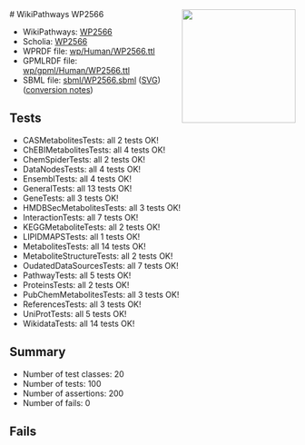<img style="float: right; width: 200px" src="../logo.png" />
# WikiPathways WP2566

* WikiPathways: [WP2566](https://identifiers.org/wikipathways:WP2566)
* Scholia: [WP2566](https://scholia.toolforge.org/wikipathways/WP2566)
* WPRDF file: [wp/Human/WP2566.ttl](../wp/Human/WP2566.ttl)
* GPMLRDF file: [wp/gpml/Human/WP2566.ttl](../wp/gpml/Human/WP2566.ttl)
* SBML file: [sbml/WP2566.sbml](../sbml/WP2566.sbml) ([SVG](../sbml/WP2566.svg)) ([conversion notes](../sbml/WP2566.txt))

## Tests
* CASMetabolitesTests: all 2 tests OK!
* ChEBIMetabolitesTests: all 4 tests OK!
* ChemSpiderTests: all 2 tests OK!
* DataNodesTests: all 4 tests OK!
* EnsemblTests: all 4 tests OK!
* GeneralTests: all 13 tests OK!
* GeneTests: all 3 tests OK!
* HMDBSecMetabolitesTests: all 3 tests OK!
* InteractionTests: all 7 tests OK!
* KEGGMetaboliteTests: all 2 tests OK!
* LIPIDMAPSTests: all 1 tests OK!
* MetabolitesTests: all 14 tests OK!
* MetaboliteStructureTests: all 2 tests OK!
* OudatedDataSourcesTests: all 7 tests OK!
* PathwayTests: all 5 tests OK!
* ProteinsTests: all 2 tests OK!
* PubChemMetabolitesTests: all 3 tests OK!
* ReferencesTests: all 3 tests OK!
* UniProtTests: all 5 tests OK!
* WikidataTests: all 14 tests OK!


## Summary

* Number of test classes: 20
* Number of tests: 100
* Number of assertions: 200
* Number of fails: 0

## Fails


